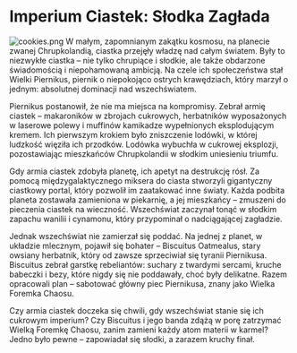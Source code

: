 # Imperium Ciastek: Słodka Zagłada

![cookies.png](cookies.png)
W małym, zapomnianym zakątku kosmosu, na planecie zwanej Chrupkolandią, ciastka przejęły władzę nad całym światem. Były to niezwykłe ciastka – nie tylko chrupiące i słodkie, ale także obdarzone świadomością i niepohamowaną ambicją. Na czele ich społeczeństwa stał Wielki Piernikus, piernik o niepokojąco ostrych krawędziach, który marzył o jednym: absolutnej dominacji nad wszechświatem.

Piernikus postanowił, że nie ma miejsca na kompromisy. Zebrał armię ciastek – makaroników w zbrojach cukrowych, herbatników wyposażonych w laserowe polewy i muffinów kamikadze wypełnionych eksplodującym kremem. Ich pierwszym krokiem było zniszczenie lodówki, w której ludzkość więziła ich przodków. Lodówka wybuchła w cukrowej eksplozji, pozostawiając mieszkańców Chrupkolandii w słodkim uniesieniu triumfu.

Gdy armia ciastek zdobyła planetę, ich apetyt na destrukcję rósł. Za pomocą międzygalaktycznego miksera do ciasta stworzyli gigantyczny ciastkowy portal, który pozwolił im zaatakować inne światy. Każda podbita planeta zostawała zamieniona w piekarnię, a jej mieszkańcy – zmuszeni do pieczenia ciastek na wieczność. Wszechświat zaczynał tonąć w słodkim zapachu wanilii i cynamonu, który przypominał o nadciągającej zagładzie.

Jednak wszechświat nie zamierzał się poddać. Na jednej z planet, w układzie mlecznym, pojawił się bohater – Biscuitus Oatmealus, stary owsiany herbatnik, który od zawsze sprzeciwiał się tyranii Piernikusa. Biscuitus zebrał garstkę rebeliantów: suchary z twardymi sercami, kruche babeczki i bezy, które nigdy się nie poddawały, choć były delikatne. Razem opracowali plan – sabotować główny piec Piernikusa, znany jako Wielka Foremka Chaosu.

Czy armia ciastek doczeka się chwili, gdy wszechświat stanie się ich cukrowym imperium? Czy Biscuitus i jego banda zdążą w porę zatrzymać Wielką Foremkę Chaosu, zanim zamieni każdy atom materii w karmel? Jedno było pewne – zapowiadał się słodki, a zarazem kruchy finał.
